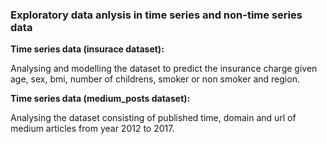 <h3>Exploratory data anlysis in time series and non-time series data </h3>

**Time series data (insurace dataset):**
<p> Analysing and modelling the dataset to predict the insurance charge given age, sex, bmi, number of childrens, smoker or non smoker and region.</p>

**Time series data (medium_posts dataset):**
<p> Analysing the dataset consisting of published time, domain and url of medium articles from year 2012 to 2017.</p>

